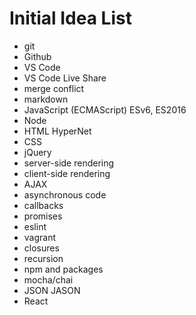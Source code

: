 # Initial Idea List

* git
* Github
* VS Code
* VS Code Live Share
* merge conflict
* markdown
* JavaScript (ECMAScript) ESv6, ES2016
* Node
* HTML HyperNet
* CSS
* jQuery
* server-side rendering
* client-side rendering
* AJAX
* asynchronous code
* callbacks
* promises
* eslint
* vagrant
* closures
* recursion
* npm and packages
* mocha/chai
* JSON JASON
* React
